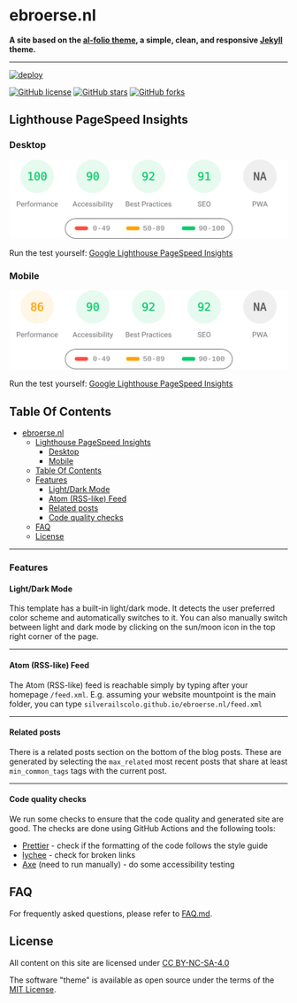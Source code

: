 # ebroerse.nl

<div>

**A site based on the [al-folio theme](https://github.com/alshedivat/al-folio), a simple, clean, and responsive [Jekyll](https://jekyllrb.com/) theme.**

---

[![deploy](https://github.com/silverailscolo/ebroerse.nl/actions/workflows/deploy.yml/badge.svg)](https://github.com/silverailscolo/ebroerse.nl/actions/workflows/deploy.yml)

[![GitHub license](https://img.shields.io/github/license/silverailscolo/ebroerse.nl?color=blue)](https://github.com/silverailscolo/ebroerse.nl/blob/master/LICENSE)
[![GitHub stars](https://img.shields.io/github/stars/silverailscolo/ebroerse.nl)](https://github.com/silverailscolo/ebroerse.nl)
[![GitHub forks](https://img.shields.io/github/forks/silverailscolo/ebroerse.nl)](https://github.com/silverailscolo/ebroerse.nl/fork)

</div>

## Lighthouse PageSpeed Insights

### Desktop

[![Google Lighthouse PageSpeed Insights](lighthouse_results/desktop/pagespeed.svg)](https://htmlpreview.github.io/?https://github.com/silverailscolo/ebroerse.nl/blob/main/lighthouse_results/desktop/silverailscolo/ebroerse.nl.html)

Run the test yourself: [Google Lighthouse PageSpeed Insights](https://pagespeed.web.dev/report?url=https%3A%2F%2Fsilverailscolo%2Febroerse.nl%2F&form_factor=desktop)

### Mobile

[![Google Lighthouse PageSpeed Insights](lighthouse_results/mobile/pagespeed.svg)](https://htmlpreview.github.io/?https://github.com/silverailscolo/ebroerse.nl/blob/main/lighthouse_results/mobile/silverailscolo/ebroerse.nl.html)

Run the test yourself: [Google Lighthouse PageSpeed Insights](https://pagespeed.web.dev/report?url=https%3A%2F%2Fsilverailscolo%2Febroerse.nl%2F&form_factor=mobile)

## Table Of Contents

- [ebroerse.nl](#ebroerse.nl)
  - [Lighthouse PageSpeed Insights](#lighthouse-pagespeed-insights)
    - [Desktop](#desktop)
    - [Mobile](#mobile)
  - [Table Of Contents](#table-of-contents)
  - [Features](#features)
    - [Light/Dark Mode](#lightdark-mode)
    - [Atom (RSS-like) Feed](#atom-rss-like-feed)
    - [Related posts](#related-posts)
    - [Code quality checks](#code-quality-checks)
  - [FAQ](#faq)
  - [License](#license)

---

### Features

#### Light/Dark Mode

This template has a built-in light/dark mode. It detects the user preferred color scheme and automatically switches to it. You can also manually switch between light and dark mode by clicking on the sun/moon icon in the top right corner of the page.

---

#### Atom (RSS-like) Feed

The Atom (RSS-like) feed is reachable simply by typing after your homepage `/feed.xml`. E.g. assuming your website mountpoint is the main folder, you can type `silverailscolo.github.io/ebroerse.nl/feed.xml`

---

#### Related posts

There is a related posts section on the bottom of the blog posts. These are generated by selecting the `max_related` most recent posts that share at least `min_common_tags` tags with the current post.

---

#### Code quality checks

We run some checks to ensure that the code quality and generated site are good. The checks are done using GitHub Actions and the following tools:

- [Prettier](https://prettier.io/) - check if the formatting of the code follows the style guide
- [lychee](https://lychee.cli.rs/) - check for broken links
- [Axe](https://github.com/dequelabs/axe-core) (need to run manually) - do some accessibility testing

## FAQ

For frequently asked questions, please refer to [FAQ.md](FAQ.md).

## License

All content on this site are licensed under [CC BY-NC-SA-4.0](https://creativecommons.org/licenses/by-nc-sa/4.0/deed.en)

The software "theme" is available as open source under the terms of the [MIT License](https://github.com/george-gca/multi-language-al-folio/blob/master/LICENSE).
